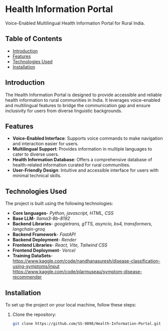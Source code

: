 # Health Information Portal

Voice-Enabled Multilingual Health Information Portal for Rural India.

## Table of Contents

- [Introduction](#introduction)
- [Features](#features)
- [Technologies Used](#technologies-used)
- [Installation](#installation)
  
## Introduction

The Health Information Portal is designed to provide accessible and reliable health information to rural communities in India. It leverages voice-enabled and multilingual features to bridge the communication gap and ensure inclusivity for users from diverse linguistic backgrounds.

## Features

- **Voice-Enabled Interface**: Supports voice commands to make navigation and interaction easier for users.
- **Multilingual Support**: Provides information in multiple languages to cater to diverse users.
- **Health Information Database**: Offers a comprehensive database of health-related information curated for rural communities.
- **User-Friendly Design**: Intuitive and accessible interface for users with minimal technical skills.

## Technologies Used

The project is built using the following technologies:

- **Core languages**- *Python, javascript, HTML, CSS*
- **Base LLM**- *llama3-8b-8192*
- **Backend Libraries**- *googletrans, gTTS, asyncio, bs4, transformers, langchain-groq*
- **Backend Framework**- *FastAPI*
- **Backend Deployment**- *Render*
- **Frontend Libraries**- *React, Vite, Tailwind CSS*
- **Frontend Deployment**- *Vercel*
- **Training DataSets**- https://www.kaggle.com/code/nandhanasuresh/disease-classification-using-symptoms/input  
                         https://www.kaggle.com/code/plarmuseau/symptom-disease-recommender

## Installation

To set up the project on your local machine, follow these steps:

1. Clone the repository:
   ```bash
   git clone https://github.com/SS-9098/Health-Information-Portal.git
